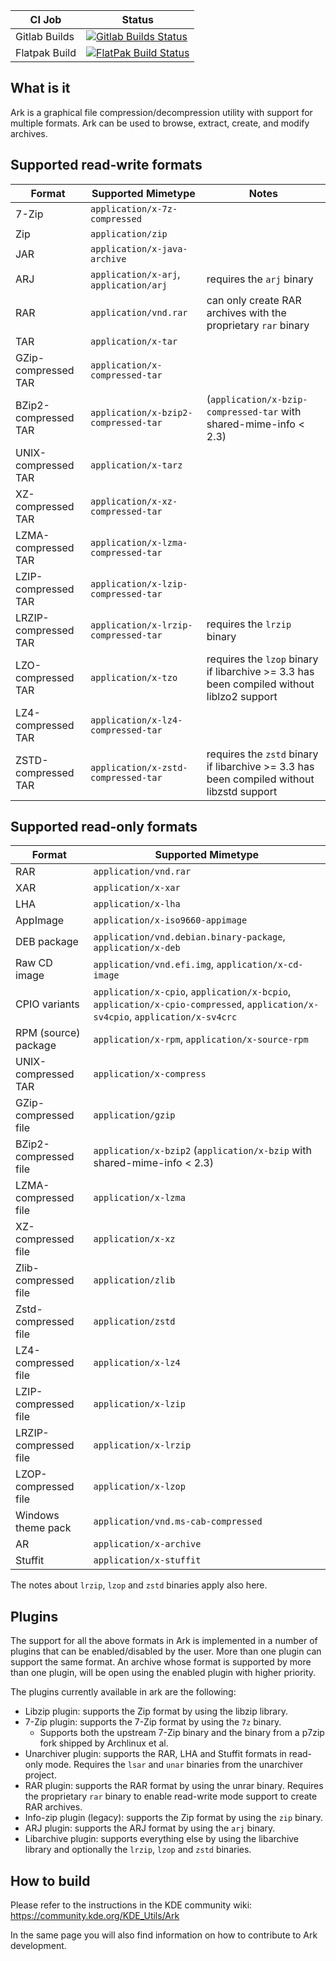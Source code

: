 
| CI Job        | Status                                                                                                                                                                                                  |
|---------------|---------------------------------------------------------------------------------------------------------------------------------------------------------------------------------------------------------|
| Gitlab Builds | [![Gitlab Builds Status](https://invent.kde.org/utilities/ark/badges/master/pipeline.svg)](https://invent.kde.org/utilities/ark/-/pipelines)                                                            |
| Flatpak Build | [![FlatPak Build Status](https://binary-factory.kde.org/view/Flatpak/job/Ark_x86_64_flatpak/badge/icon)](https://binary-factory.kde.org/view/Flatpak/job/Ark_x86_64_flatpak/)                           |

What is it
----------

Ark is a graphical file compression/decompression utility with support for multiple formats.
Ark can be used to browse, extract, create, and modify archives.

Supported read-write formats
----------------------------

| Format                | Supported Mimetype                         | Notes                                                                                         |
|-----------------------|--------------------------------------------|-----------------------------------------------------------------------------------------------|
| 7-Zip                 | `application/x-7z-compressed`              |                                                                                               |
| Zip                   | `application/zip`                          |                                                                                               |
| JAR                   | `application/x-java-archive`               |                                                                                               |
| ARJ                   | `application/x-arj`, `application/arj`     | requires the `arj` binary                                                                     |
| RAR                   | `application/vnd.rar`                      | can only create RAR archives with the proprietary `rar` binary                                |
| TAR                   | `application/x-tar`                        |                                                                                               |
| GZip-compressed TAR   | `application/x-compressed-tar`             |                                                                                               |
| BZip2-compressed TAR  | `application/x-bzip2-compressed-tar`       | (`application/x-bzip-compressed-tar` with shared-mime-info < 2.3)                             |
| UNIX-compressed TAR   | `application/x-tarz`                       |                                                                                               |
| XZ-compressed TAR     | `application/x-xz-compressed-tar`          |                                                                                               |
| LZMA-compressed TAR   | `application/x-lzma-compressed-tar`        |                                                                                               |
| LZIP-compressed TAR   | `application/x-lzip-compressed-tar`        |                                                                                               |
| LRZIP-compressed TAR  | `application/x-lrzip-compressed-tar`       | requires the `lrzip` binary                                                                   |
| LZO-compressed TAR    | `application/x-tzo`                        | requires the `lzop` binary if libarchive >= 3.3 has been compiled without liblzo2 support     |
| LZ4-compressed TAR    | `application/x-lz4-compressed-tar`         |                                                                                               |
| ZSTD-compressed TAR   | `application/x-zstd-compressed-tar`        | requires the `zstd` binary if libarchive >= 3.3 has been compiled without libzstd support     |


Supported read-only formats
---------------------------

| Format                    | Supported Mimetype                                                                                                             |
|---------------------------|--------------------------------------------------------------------------------------------------------------------------------|
| RAR                       | `application/vnd.rar`                                                                                                          |
| XAR                       | `application/x-xar`                                                                                                            |
| LHA                       | `application/x-lha`                                                                                                            |
| AppImage                  | `application/x-iso9660-appimage`                                                                                               |
| DEB package               | `application/vnd.debian.binary-package`, `application/x-deb`                                                                   |
| Raw CD image              | `application/vnd.efi.img`, `application/x-cd-image`                                                                            |
| CPIO variants             | `application/x-cpio`, `application/x-bcpio`, `application/x-cpio-compressed`, `application/x-sv4cpio`, `application/x-sv4crc`  |
| RPM (source) package      | `application/x-rpm`, `application/x-source-rpm`                                                                                |
| UNIX-compressed TAR       | `application/x-compress`                                                                                                       |
| GZip-compressed file      | `application/gzip`                                                                                                             |
| BZip2-compressed file     | `application/x-bzip2` (`application/x-bzip` with shared-mime-info < 2.3)                                                       |
| LZMA-compressed file      | `application/x-lzma`                                                                                                           |
| XZ-compressed file        | `application/x-xz`                                                                                                             |
| Zlib-compressed file      | `application/zlib`                                                                                                             |
| Zstd-compressed file      | `application/zstd`                                                                                                             |
| LZ4-compressed file       | `application/x-lz4`                                                                                                            |
| LZIP-compressed file      | `application/x-lzip`                                                                                                           |
| LRZIP-compressed file     | `application/x-lrzip`                                                                                                          |
| LZOP-compressed file      | `application/x-lzop`                                                                                                           |
| Windows theme pack        | `application/vnd.ms-cab-compressed`                                                                                            |
| AR                        | `application/x-archive`                                                                                                        |
| Stuffit                   | `application/x-stuffit`                                                                                                        |

The notes about `lrzip`, `lzop` and `zstd` binaries apply also here.

Plugins
-------

The support for all the above formats in Ark is implemented in a number of plugins that can be enabled/disabled by the user.
More than one plugin can support the same format. An archive whose format is supported by more than one plugin, will be open using the enabled plugin with higher priority.

The plugins currently available in ark are the following:

* Libzip plugin: supports the Zip format by using the libzip library.
* 7-Zip plugin: supports the 7-Zip format by using the `7z` binary.
    * Supports both the upstream 7-Zip binary and the binary from a p7zip fork shipped by Archlinux et al.
* Unarchiver plugin: supports the RAR, LHA and Stuffit formats in read-only mode. Requires the `lsar` and `unar` binaries from the unarchiver project.
* RAR plugin: supports the RAR format by using the unrar binary. Requires the proprietary `rar` binary to enable read-write mode support to create RAR archives.
* Info-zip plugin (legacy): supports the Zip format by using the `zip` binary.
* ARJ plugin: supports the ARJ format by using the `arj` binary.
* Libarchive plugin: supports everything else by using the libarchive library and optionally the `lrzip`, `lzop` and `zstd` binaries.


How to build
-------------

Please refer to the instructions in the KDE community wiki: https://community.kde.org/KDE_Utils/Ark

In the same page you will also find information on how to contribute to Ark development.

